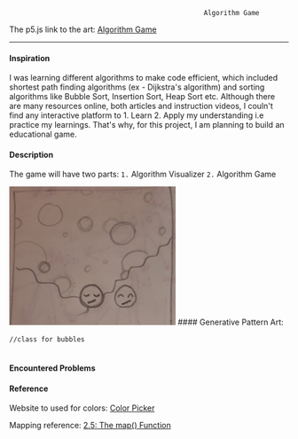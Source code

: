                                                      Algorithm Game


The p5.js link to the art: [Algorithm Game](https://editor.p5js.org/maishahoq/sketches/3w7Z017ey)

***     

#### Inspiration 

I was learning different algorithms to make code efficient, which included shortest path finding algorithms (ex - Dijkstra's algorithm) and sorting algorithms like Bubble Sort, Insertion Sort, Heap Sort etc. Although there are many resources online, both articles and instruction videos, I couln't find any interactive platform to 1. Learn 2. Apply my understanding i.e practice my learnings. That's why, for this project, I am planning to build an educational game.


#### Description

The game will have two parts: `1.` Algorithm Visualizer 
                              `2.` Algorithm Game
                              

<img style="float:center;"  src="https://github.com/maishahoq/Intro-to-IM/blob/main/Assignment/Assignment3/273815152_470724207876264_2122613047034017782_n.jpg" alt="Inspiration" width="300"  /> 
#### Generative Pattern Art: 






```````````````````````````````````````````````
//class for bubbles


```````````````````````````````````````````````

#### Encountered Problems



#### Reference
Website to used for colors: [Color Picker](https://htmlcolorcodes.com/color-picker/)

Mapping reference: [2.5: The map() Function](https://www.youtube.com/watch?v=nicMAoW6u1g)



